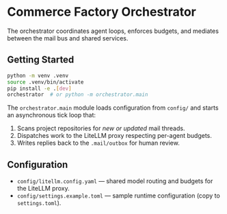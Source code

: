 # Commerce Factory Orchestrator

The orchestrator coordinates agent loops, enforces budgets, and mediates between the mail bus and shared services.

## Getting Started

```bash
python -m venv .venv
source .venv/bin/activate
pip install -e .[dev]
orchestrator  # or python -m orchestrator.main
```

The `orchestrator.main` module loads configuration from `config/` and starts an asynchronous tick loop that:

1. Scans project repositories for *new or updated* mail threads.
2. Dispatches work to the LiteLLM proxy respecting per-agent budgets.
3. Writes replies back to the `.mail/outbox` for human review.

## Configuration

* `config/litellm.config.yaml` — shared model routing and budgets for the LiteLLM proxy.
* `config/settings.example.toml` — sample runtime configuration (copy to `settings.toml`).
